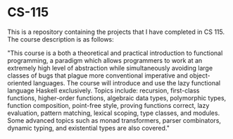 # CS-115

This is a repository containing the projects that I have completed in CS 115. The course description is as follows:

"This course is a both a theoretical and practical introduction to functional programming, a paradigm which allows programmers to work at an extremely high level of abstraction while simultaneously avoiding large classes of bugs that plague more conventional imperative and object-oriented languages. The course will introduce and use the lazy functional language Haskell exclusively. Topics include: recursion, first-class functions, higher-order functions, algebraic data types, polymorphic types, function composition, point-free style, proving functions correct, lazy evaluation, pattern matching, lexical scoping, type classes, and modules. Some advanced topics such as monad transformers, parser combinators, dynamic typing, and existential types are also covered."

